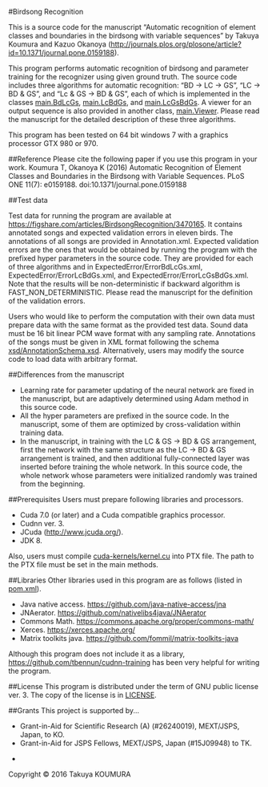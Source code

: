 #Birdsong Recognition

This is a source code for the manuscript “Automatic recognition of element classes and boundaries in the birdsong with variable sequences” by Takuya Koumura and Kazuo Okanoya (http://journals.plos.org/plosone/article?id=10.1371/journal.pone.0159188).

This program performs automatic recognition of birdsong and parameter training for the recognizer using given ground truth. The source code includes three algorithms for automatic recognition: “BD -> LC -> GS”, “LC -> BD & GS”, and “Lc & GS -> BD & GS”, each of which is implemented in the classes [main.BdLcGs](birdsong-recognition/src/main/BdLcGs.java), [main.LcBdGs](birdsong-recognition/src/main/LcBdGs.java), and [main.LcGsBdGs](birdsong-recognition/src/main/LcGsBdGs.java). A viewer for an output sequence is also provided in another class, [main.Viewer](birdsong-recognition/src/main/Viewer.java). Please read the manuscript for the detailed description of these three algorithms.

This program has been tested on 64 bit windows 7 with a graphics processor GTX 980 or 970.

##Reference
Please cite the following paper if you use this program in your work.
Koumura T, Okanoya K (2016) Automatic Recognition of Element Classes and Boundaries in the Birdsong with Variable Sequences. PLoS ONE 11(7): e0159188. doi:10.1371/journal.pone.0159188

##Test data

Test data for running the program are available at https://figshare.com/articles/BirdsongRecognition/3470165. It contains annotated songs and expected validation errors in eleven birds. The annotations of all songs are provided in Annotation.xml. Expected validation errors are the ones that would be obtained by running the program with the prefixed hyper parameters in the source code. They are provided for each of three algorithms and in ExpectedError/ErrorBdLcGs.xml, ExpectedError/ErrorLcBdGs.xml, and ExpectedError/ErrorLcGsBdGs.xml. Note that the results will be non-deterministic if backward algorithm is FAST_NON_DETERMINISTIC. Please read the manuscript for the definition of the validation errors.

Users who would like to perform the computation with their own data must prepare data with the same format as the provided test data. Sound data must be 16 bit linear PCM wave format with any sampling rate. Annotations of the songs must be given in XML format following the schema [xsd/AnnotationSchema.xsd](xsd/AnnotationSchema.xsd). Alternatively, users may modify the source code to load data with arbitrary format.

##Differences from the manuscript

+ Learning rate for parameter updating of the neural network are fixed in the manuscript, but are adaptively determined using Adam method in this source code.
+ All the hyper parameters are prefixed in the source code. In the manuscript, some of them are optimized by cross-validation within training data.
+ In the manuscript, in training with the LC & GS -> BD & GS arrangement, first the network with the same structure as the LC -> BD & GS arrangement is trained, and then additional fully-connected layer was inserted before training the whole network. In this source code, the whole network whose parameters were initialized randomly was trained from the beginning.

##Prerequisites
Users must prepare following libraries and processors.
+ Cuda 7.0 (or later) and a Cuda compatible graphics processor.
+ Cudnn ver. 3.
+ JCuda (http://www.jcuda.org/).
+ JDK 8.

Also, users must compile [cuda-kernels/kernel.cu](cuda-kernels/kernel.cu) into PTX file. The path to the PTX file must be set in the main methods.

##Libraries
Other libraries used in this program are as follows (listed in [pom.xml](birdsong-recognition/pom.xml)).
+ Java native access.
https://github.com/java-native-access/jna
+ JNAerator.
https://github.com/nativelibs4java/JNAerator
+ Commons Math.
https://commons.apache.org/proper/commons-math/
+ Xerces.
https://xerces.apache.org/
+ Matrix toolkits java.
https://github.com/fommil/matrix-toolkits-java

Although this program does not include it as a library, https://github.com/tbennun/cudnn-training has been very helpful for writing the program.

##License
This program is distributed under the term of GNU public license ver. 3. The copy of the license is in  [LICENSE](LICENSE).

##Grants
This project is supported by...
+ Grant-in-Aid for Scientific Research (A) (#26240019), MEXT/JSPS, Japan, to KO.
+ Grant-in-Aid for JSPS Fellows, MEXT/JSPS, Japan (#15J09948) to TK.

-
Copyright &copy; 2016 Takuya KOUMURA
